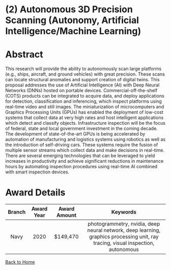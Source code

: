 
(2) Autonomous 3D Precision Scanning (Autonomy, Artificial Intelligence/Machine Learning)
=========================================================================================

# Abstract


This research will provide the ability to autonomously scan large platforms (e.g., ships, aircraft, and ground vehicles) with great precision. These scans can locate structural anomalies and support creation of digital twins. This proposal addresses the use of Artificial Intelligence (AI) with Deep Neural Networks (DNNs) hosted on portable devices. Commercial-off-the-shelf (COTS) products can be integrated to acquire data, and deploy applications for detection, classification and inferencing, which inspect platforms using real-time video and still images. The miniaturization of microcomputers and Graphics Processing Units (GPUs) has enabled the deployment of low-cost systems that collect data at very high rates and host intelligent applications which detect and classify objects. Infrastructure inspection will be the focus of federal, state and local government investment in the coming decade. The development of state-of-the-art GPUs is being accelerated by automation of manufacturing and logistics systems using robotics as well as the introduction of self-driving cars. These systems require the fusion of multiple sensor streams which collect data and make decisions in real-time. There are several emerging technologies that can be leveraged to yield increases in productivity and achieve significant reductions in maintenance hours by automating inspection procedures using real-time AI combined with smart inspection devices.  

# Award Details

|Branch|Award Year|Award Amount|Keywords|
| :---: | :---: | :---: | :---: |
|Navy|2020|$149,470|photogrammetry, nvidia, deep neural network, deep learning, graphics processing unit, ray tracing, visual inspection, autonomous|
  
  


[Back to Home](https://github.com/chrischow/dod_sbir_awards/Reports/JH/#2198)